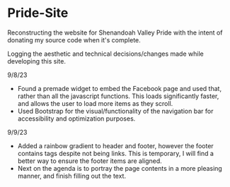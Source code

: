 # Pride-Site
Reconstructing the website for Shenandoah Valley Pride with the intent of donating my source code when it's complete.

Logging the aesthetic and technical decisions/changes made while developing this site.

9/8/23
- Found a premade widget to embed the Facebook page and used that, rather than all the javascript functions.
This loads significantly faster, and allows the user to load more items as they scroll.
- Used Bootstrap for the visual/functionality of the navigation bar for accessibility and optimization purposes.

9/9/23
- Added a rainbow gradient to header and footer, however the footer contains <a> tags despite not being links.
This is temporary, I will find a better way to ensure the footer items are aligned.
- Next on the agenda is to portray the page contents in a more pleasing manner, and finish filling out the text.